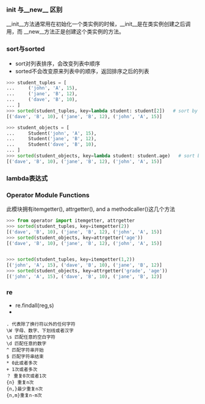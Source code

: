 ### __init__  与__new__ 区别
__init__方法通常用在初始化一个类实例的时候，__init__是在类实例创建之后调用，而 __new__方法正是创建这个类实例的方法。

### sort与sorted
- sort对列表排序，会改变列表中顺序
- sorted不会改变原来列表中的顺序，返回排序之后的列表
```python
>>> student_tuples = [
...     ('john', 'A', 15),
...     ('jane', 'B', 12),
...     ('dave', 'B', 10),
... ]
>>> sorted(student_tuples, key=lambda student: student[2])   # sort by age
[('dave', 'B', 10), ('jane', 'B', 12), ('john', 'A', 15)]

>>> student_objects = [
...     Student('john', 'A', 15),
...     Student('jane', 'B', 12),
...     Student('dave', 'B', 10),
... ]
>>> sorted(student_objects, key=lambda student: student.age)   # sort by age
[('dave', 'B', 10), ('jane', 'B', 12), ('john', 'A', 15)]
```

### lambda表达式

### Operator Module Functions

此模块拥有itemgetter(), attrgetter(), and a methodcaller()这几个方法

``` python
>>> from operator import itemgetter, attrgetter
>>> sorted(student_tuples, key=itemgetter(2))
[('dave', 'B', 10), ('jane', 'B', 12), ('john', 'A', 15)]
>>> sorted(student_objects, key=attrgetter('age'))
[('dave', 'B', 10), ('jane', 'B', 12), ('john', 'A', 15)]


>>> sorted(student_tuples, key=itemgetter(1,2))
[('john', 'A', 15), ('dave', 'B', 10), ('jane', 'B', 12)]
>>> sorted(student_objects, key=attrgetter('grade', 'age'))
[('john', 'A', 15), ('dave', 'B', 10), ('jane', 'B', 12)]
```



### re

- re.findall(reg,s)
- 

```
. 代表除了换行符以外的任何字符
\W 字母、数字、下划线或者汉字
\s 匹配任意的空白字符
\d 匹配任意的数字
^ 匹配字符串开始
$ 匹配字符串结束
* 0此或者多次
+ 1次或者多次
？ 重复0次或者1次
{n} 重复n次
{n,}最少重复n次
{n,m}重复n-m次
```

